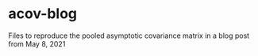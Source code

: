 # acov-blog

Files to reproduce the pooled asymptotic covariance matrix in a blog post from May 8, 2021
